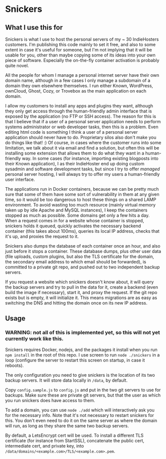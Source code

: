 # Snickers

## What I use this for

Snickers is what I use to host the personal servers of my ~ 30 IndieHosters customers.
I'm publishing this code mainly to set it free, and also to some extent in case it's useful for someone,
but I'm not implying that it will be usable for you, other than maybe
copying some of its ideas into your own piece of software. Especially the on-the-fly container activation is probably quite novel.

All the people for whom I manage a personal internet server
have their own domain name, although in a few cases I only manage a subdomain of a domain they own elsewhere themselves.
I run either Known, WordPress, ownCloud, Ghost, Cozy, or Trovebox as the main application on each domain.

I allow my customers to install any apps and plugins they want, although they only get access through the human-friendly admin
interface that is exposed by the application (no FTP or SSH access). The reason for this is that I believe that if a user of a
personal server application needs to perform systems administrator or web developer tasks, then this is a problem. Even editing html
code is something I think a user of a personal server application should never have to do. Proprietary silos also don't make you do
things like that! :) Of course, in cases where the customer runs into some limitation, we talk about it via email and find a solution,
but often this will be installing some extension that allows them to do what they want in a human-friendly way. In some cases (for
instance, importing existing blogposts into their Known application), I as their IndieHoster end up doing custom sysadmin and software
development tasks, but since I try to offer *managed* personal server hosting, I will always try to offer my users a human-friendly
user interface.

The applications run in Docker containers, because we can be pretty much sure that some of them have some sort of vulnerability
in them at any given time, so it would be too dangerous to host these things on a shared LAMP environment. To avoid wasting too much
resource (mainly virtual memory taken up by idle Apache and MySQL instances), I keep the containers stopped as much as possible. Some
domains get only a few hits a day. When a request comes in for a website whose container is stopped, snickers holds it queued,
quickly activates the necessary backend container (this takes about 100ms), queries its local IP address, checks that it's up, and proxies
the request to it.

Snickers also dumps the database of each container once an hour, and also just before it stops a container. These database dumps, plus
other user data (file uploads, custom plugins, but also the TLS certificate for the domain, the secondary email address to which email
should be forwarded), is committed to a private git repo, and pushed out to two independent backup servers.

If you request a website which snickers doesn't know about, it will query the backup servers and try to pull in the data for it, create
a backend (even build the image if necessary), start it, and proxy the request. If the git repo exists but is empty, it will initialize it.
This means migrations are as easy as switching the DNS and hitting the domain once on its new IP address.

## Usage

### WARNING: not all of this is implemented yet, so this will not yet currently work like this.

Snickers requires Docker, nodejs, and the packages it install when you run `npm install` in the root of this repo. I use screen to
run `node ./snickers` in a loop (configure the server to restart this screen on startup, in case it reboots).

The only configuration you need to give snickers is the location of its two backup servers. It will store data locally in `/data`, by default.

Copy `config.sample.js` to `config.js` and put in the two git servers to use for backups. Make sure these are private git servers, but
that the user as which you run snickers does have access to them.

To add a domain, you can use `node ./add` which will interactively ask you for the necessary info. Note that it's not necessary to
restart snickers for this. You don't even need to do it on the same server as where the domain will run, as long as they share the
same two backup servers.

By default, a LetsEncrypt cert will be used. To install a different TLS certificate (for instance from StartSSL),
concatenate the public cert, intermediate cert, and private key, into
`/data/domains/<example.com>/TLS/<example.com>.pem`.
